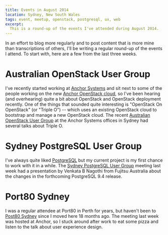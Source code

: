 ```yaml
---
title: Events in August 2014
location: Sydney, New South Wales
tags: event, meetup, openstack, postgresql, ux, web
excerpt: 
  This is a round-up of the events I've attended during August 2014.
---
```


In an effort to blog more regularly and to post content that is more mine
than transcriptions of others, I'll be writing a regular round-up of the
events I attend. To start with, here are a few from the last three weeks. 

# Australian OpenStack User Group

I've recently started working at [Anchor Systems][anchor] and sit next to some
of the people working on the new [Anchor OpenStack cloud][anchor-os], so I've
been hearing (and overhearing) quite a bit about OpenStack and OpenStack
deployment recently. One of the things that sounded quite interesting is
"OpenStack On OpenStack" (or "Triple O") -- which uses an existing OpenStack
cloud to bootstrap and manage a new OpenStack cloud. The recent [Australian
OpenStack User Group][os-meetup] at the Anchor Systems offices in Sydney had
several talks about Triple O.

[anchor]: http://www.anchor.net.au/
[anchor-os]: http://www.anchor.com.au/blog/category/cloud-computing/
[os-meetup]: http://www.meetup.com/Australian-OpenStack-User-Group/events/189477362/

# Sydney PostgreSQL User Group

I've always quite liked [PostgreSQL][] but my current project is my first
chance to work with it in a while. The [Sydney PostgreSQL User
Group][pg-meetup] meeting last week had a presentation by Venkata B Nagothi
from Fujitsu Australia about the changes in the forthcoming PostgreSQL 9.4
release.

[PostgreSQL]: http://www.postgresql.org/
[pg-meetup]: http://www.meetup.com/Sydney-PostgreSQL-User-Group/events/197696352/

# Port80 Sydney

I was a regular attendee at Port80 in Perth for years, but haven't been to
[Post80 Sydney][p80-meetup] since I moved here 18 months ago. The meeting last
week was hosted at Anchor, so I stuck around after work to eat some pizza and
listen to the talk about user experience design.

[p80-meetup]: http://www.meetup.com/Port80-Sydney/events/192062222/
